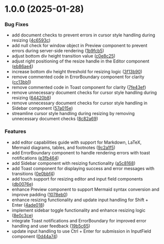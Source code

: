 # 1.0.0 (2025-01-28)


### Bug Fixes

* add document checks to prevent errors in cursor style handling during resizing ([4c6593c](https://github.com/sans-script/markhub/commit/4c6593cde2077433b5aa7e8f0e6fa0321b8e6e94))
* add null check for window object in Preview component to prevent errors during server-side rendering ([1b9fcb5](https://github.com/sans-script/markhub/commit/1b9fcb597f095c9a83d8e877663e26f2aa8271cb))
* adjust bottom div height transition value ([c0e8c25](https://github.com/sans-script/markhub/commit/c0e8c2528dd52612f6f91bf08370805cdc440489))
* adjust right positioning of the resize handle in the Editor component ([eb86ae4](https://github.com/sans-script/markhub/commit/eb86ae4531e1de1c9bc52733625a30bcd7a35fa1))
* increase bottom div height threshold for resizing logic ([3f13b90](https://github.com/sans-script/markhub/commit/3f13b90dbe8918cb7d8ec20f5d9a08f436648ff5))
* remove commented code in ErrorBoundary component for clarity ([cc13bb1](https://github.com/sans-script/markhub/commit/cc13bb1f899eeb18948826988d423ef86f328304))
* remove commented code in Toast component for clarity ([7fe43ef](https://github.com/sans-script/markhub/commit/7fe43ef93e49c9218bd13be26bea36a737c923ee))
* remove unnecessary document checks for cursor style handling during resizing ([64420b8](https://github.com/sans-script/markhub/commit/64420b87be3a6fba1a5a242c68669475cca1bcde))
* remove unnecessary document checks for cursor style handling in Sidebar component ([57a015e](https://github.com/sans-script/markhub/commit/57a015eecf780d76055e8bd5bd5f221ecac75124))
* streamline cursor style handling during resizing by removing unnecessary document checks ([8c82a69](https://github.com/sans-script/markhub/commit/8c82a697db956f4b89a305e3852daf42f4a3200d))


### Features

* add editor capabilities guide with support for Markdown, LaTeX, Mermaid diagrams, tables, and footnotes ([9c2a1f5](https://github.com/sans-script/markhub/commit/9c2a1f5a61aaf984bb73be1caa3a9c8298c442b6))
* add ErrorBoundary component to handle rendering errors with toast notifications ([e3fb464](https://github.com/sans-script/markhub/commit/e3fb464598122865ffb985990dcec0a0f240a770))
* add Sidebar component with resizing functionality ([a5c8168](https://github.com/sans-script/markhub/commit/a5c816820c8e613e3c99a955c3445c996eef7f87))
* add Toast component for displaying success and error messages with transitions ([0e0bbf4](https://github.com/sans-script/markhub/commit/0e0bbf46c8db54eeba68c3d4cea2d5303f12c256))
* add touch support for resizing editor and input field components ([db0076e](https://github.com/sans-script/markhub/commit/db0076ecbc4a943b293599610e4d32997eee1842))
* enhance Preview component to support Mermaid syntax conversion and improve padding ([1078eb0](https://github.com/sans-script/markhub/commit/1078eb0d0d4dc111c6f6c5d81f882868917dff55))
* enhance resizing functionality and update input handling for Shift + Enter ([4ade018](https://github.com/sans-script/markhub/commit/4ade01819be11cc35adee85210fb28b301fd0e86))
* implement sidebar toggle functionality and enhance resizing logic ([8e0c3ce](https://github.com/sans-script/markhub/commit/8e0c3ce7f2e826a1651f50619349b3a419c77344))
* integrate Toast notifications and ErrorBoundary for improved error handling and user feedback ([19b5c65](https://github.com/sans-script/markhub/commit/19b5c659279a673d4a9eaa2454ae03a81ec63d08))
* update input handling to use Ctrl + Enter for submission in InputField component ([0d44a74](https://github.com/sans-script/markhub/commit/0d44a7491a815d4b1b6853106f12420b45cfb87b))
